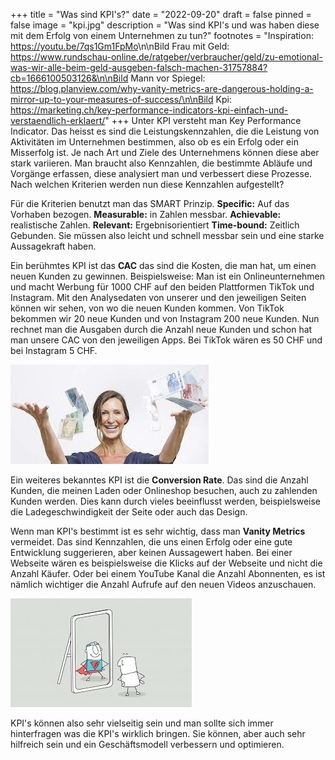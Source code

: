 +++
title = "Was sind KPI's?"
date = "2022-09-20"
draft = false
pinned = false
image = "kpi.jpg"
description = "Was sind KPI's und was haben diese mit dem Erfolg von einem Unternehmen zu tun?"
footnotes = "Inspiration:[](< https://www.youtube.com/watch?v=7qs1Gm1FpMo&t=208s>) <https://youtu.be/7qs1Gm1FpMo>\n\nBild Frau mit Geld: https://www.rundschau-online.de/ratgeber/verbraucher/geld/zu-emotional-was-wir-alle-beim-geld-ausgeben-falsch-machen-31757884?cb=1666100503126&\n\nBild Mann vor Spiegel: https://blog.planview.com/why-vanity-metrics-are-dangerous-holding-a-mirror-up-to-your-measures-of-success/\n\nBild Kpi: https://marketing.ch/key-performance-indicators-kpi-einfach-und-verstaendlich-erklaert/"
+++
Unter KPI versteht man Key Performance Indicator. Das heisst es sind die Leistungskennzahlen, die die Leistung von Aktivitäten im Unternehmen bestimmen, also ob es ein Erfolg oder ein Misserfolg ist. Je nach Art und Ziele des Unternehmens können diese aber stark variieren. Man braucht also Kennzahlen, die bestimmte Abläufe und Vorgänge erfassen, diese analysiert man und verbessert diese Prozesse. Nach welchen Kriterien werden nun diese Kennzahlen aufgestellt?

Für die Kriterien benutzt man das SMART Prinzip. **Specific:** Auf das Vorhaben bezogen. **Measurable:** in Zahlen messbar. **Achievable:** realistische Zahlen. **Relevant:** Ergebnisorientiert **Time-bound:** Zeitlich Gebunden. Sie müssen also leicht und schnell messbar sein und eine starke Aussagekraft haben.

Ein berühmtes KPI ist das **CAC** das sind die Kosten, die man hat, um einen neuen Kunden zu gewinnen. Beispielsweise: Man ist ein Onlineunternehmen und macht Werbung für 1000 CHF auf den beiden Plattformen TikTok und Instagram. Mit den Analysedaten von unserer und den jeweiligen Seiten können wir sehen, von wo die neuen Kunden kommen. Von TikTok bekommen wir 20 neue Kunden und von Instagram 200 neue Kunden. Nun rechnet man die Ausgaben durch die Anzahl neue Kunden und schon hat man unsere CAC von den jeweiligen Apps. Bei TikTok wären es 50 CHF und bei Instagram 5 CHF.

![](geld.jpg)

Ein weiteres bekanntes KPI ist die **Conversion Rate**. Das sind die Anzahl Kunden, die meinen Laden oder Onlineshop besuchen, auch zu zahlenden Kunden werden. Dies kann durch vieles beeinflusst werden, beispielsweise die Ladegeschwindigkeit der Seite oder auch das Design.

Wenn man KPI's bestimmt ist es sehr wichtig, dass man **Vanity Metrics** vermeidet. Das sind Kennzahlen, die uns einen Erfolg oder eine gute Entwicklung suggerieren, aber keinen Aussagewert haben. Bei einer Webseite wären es beispielsweise die Klicks auf der Webseite und nicht die Anzahl Käufer. Oder bei einem YouTube Kanal die Anzahl Abonnenten, es ist nämlich wichtiger die Anzahl Aufrufe auf den neuen Videos anzuschauen.

![](images.jpg)

KPI's können also sehr vielseitig sein und man sollte sich immer hinterfragen was die KPI's wirklich bringen. Sie können, aber auch sehr hilfreich sein und ein Geschäftsmodell verbessern und optimieren.

[](< https://www.youtube.com/watch?v=7qs1Gm1FpMo&t=208s>)